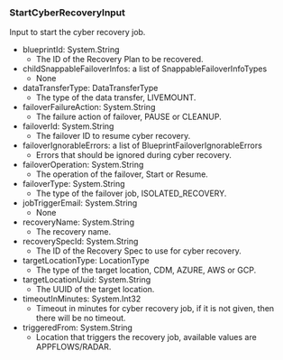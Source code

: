 ### StartCyberRecoveryInput
Input to start the cyber recovery job.

- blueprintId: System.String
  - The ID of the Recovery Plan to be recovered.
- childSnappableFailoverInfos: a list of SnappableFailoverInfoTypes
  - None
- dataTransferType: DataTransferType
  - The type of the data transfer, LIVEMOUNT.
- failoverFailureAction: System.String
  - The failure action of failover, PAUSE or CLEANUP.
- failoverId: System.String
  - The failover ID to resume cyber recovery.
- failoverIgnorableErrors: a list of BlueprintFailoverIgnorableErrors
  - Errors that should be ignored during cyber recovery.
- failoverOperation: System.String
  - The operation of the failover, Start or Resume.
- failoverType: System.String
  - The type of the failover job, ISOLATED_RECOVERY.
- jobTriggerEmail: System.String
  - None
- recoveryName: System.String
  - The recovery name.
- recoverySpecId: System.String
  - The ID of the Recovery Spec to use for cyber recovery.
- targetLocationType: LocationType
  - The type of the target location, CDM, AZURE, AWS or GCP.
- targetLocationUuid: System.String
  - The UUID of the target location.
- timeoutInMinutes: System.Int32
  - Timeout in minutes for cyber recovery job, if it is not given, then there will be no timeout.
- triggeredFrom: System.String
  - Location that triggers the recovery job, available values are APPFLOWS/RADAR.
